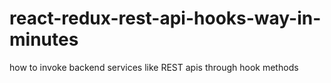 # react-redux-rest-api-hooks-way-in-minutes
how to invoke backend services like REST apis through hook methods
